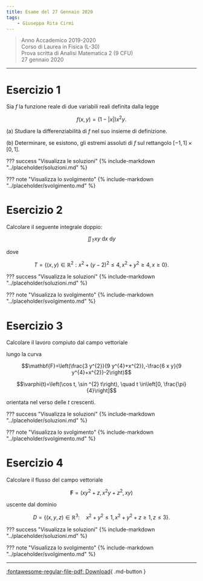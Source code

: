 ```yaml
---
title: Esame del 27 Gennaio 2020
tags:
    - Giuseppa Rita Cirmi
---
```


>Anno Accademico 2019-2020<br>
Corso di Laurea in Fisica (L-30)<br>
Prova scritta di Analisi Matematica 2 (9 CFU)<br>
27 gennaio 2020

---

# Esercizio 1

Sia $f$ la funzione reale di due variabili reali definita dalla legge

$$f(x, y)=(1-|x|) x^{2} y .$$

\(a) Studiare la differenziabilità di $f$ nel suo insieme di definizione.

\(b) Determinare, se esistono, gli estremi assoluti di $f$ sul rettangolo
$[-1,1] \times[0,1]$.

??? success "Visualizza le soluzioni"
    {% include-markdown "../placeholder/soluzioni.md" %}

??? note "Visualizza lo svolgimento"
    {% include-markdown "../placeholder/svolgimento.md" %}

# Esercizio 2

Calcolare il seguente integrale doppio:

$$\iint_{T} x y \mathrm{~d} x \mathrm{~d} y$$

dove

$$T=\left\{(x, y) \in \mathbb{R}^{2}: x^{2}+(y-2)^{2} \leq 4, x^{2}+y^{2} \geq 4, x \geq 0\right\} .$$

??? success "Visualizza le soluzioni"
    {% include-markdown "../placeholder/soluzioni.md" %}

??? note "Visualizza lo svolgimento"
    {% include-markdown "../placeholder/svolgimento.md" %}

# Esercizio 3

Calcolare il lavoro compiuto dal campo vettoriale

lungo la curva

$$\mathbf{F}=\left(\frac{3 y^{2}}{9 y^{4}+x^{2}},-\frac{6 x y}{9 y^{4}+x^{2}}-2\right)$$

$$\varphi(t)=\left(\cos t, \sin ^{2} t\right), \quad t \in\left[0, \frac{\pi}{4}\right]$$

orientata nel verso delle $t$ crescenti.

??? success "Visualizza le soluzioni"
    {% include-markdown "../placeholder/soluzioni.md" %}

??? note "Visualizza lo svolgimento"
    {% include-markdown "../placeholder/svolgimento.md" %}

# Esercizio 4

Calcolare il flusso del campo vettoriale

$$\mathbf{F}=\left(x y^{2}+z, x^{2} y+z^{2}, x y\right)$$

uscente dal dominio

$$D=\left\{(x, y, z) \in \mathbb{R}^{3}: \quad x^{2}+y^{2} \leq 1, x^{2}+y^{2}+z \geq 1, z \leq 3\right\} .$$

??? success "Visualizza le soluzioni"
    {% include-markdown "../placeholder/soluzioni.md" %}

??? note "Visualizza lo svolgimento"
    {% include-markdown "../placeholder/svolgimento.md" %}

---

[:fontawesome-regular-file-pdf: Download](pdf/2020-01-27.pdf){ .md-button }
